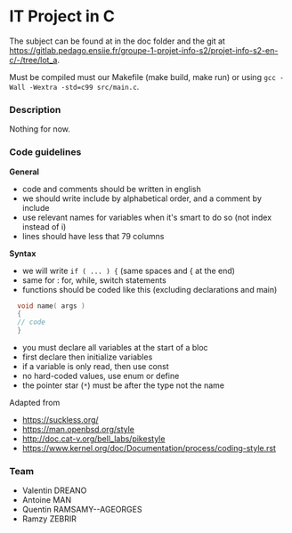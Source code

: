 # IT Project in C

The subject can be found
at in the doc folder and the git
at https://gitlab.pedago.ensiie.fr/groupe-1-projet-info-s2/projet-info-s2-en-c/-/tree/lot_a.

Must be compiled must our Makefile (make build,
make run) or using ``gcc -Wall -Wextra -std=c99 src/main.c``.

### Description

Nothing for now.

### Code guidelines

**General**
* code and comments should be written in english
* we should write include by alphabetical order, and a comment by include
* use relevant names for variables when it's smart to do so (not index instead of i)
* lines should have less that 79 columns

**Syntax**
* we will write `if ( ... ) {` (same spaces and { at the end)
* same for : for, while, switch statements
* functions should be coded like this (excluding declarations and main)
```c
  void name( args )
  {
  // code
  }  
  ```
* you must declare all variables at the start of a bloc
* first declare then initialize variables
* if a variable is only read, then use const
* no hard-coded values, use enum or define
* the pointer star (`*`) must be after the type not the name

Adapted from
* https://suckless.org/
* https://man.openbsd.org/style
* http://doc.cat-v.org/bell_labs/pikestyle
* https://www.kernel.org/doc/Documentation/process/coding-style.rst

### Team

* Valentin DREANO
* Antoine MAN
* Quentin RAMSAMY--AGEORGES 
*  Ramzy ZEBRIR
